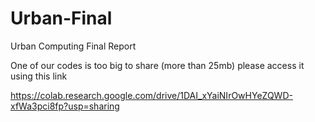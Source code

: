 # Urban-Final
Urban Computing Final Report

One of our codes is too big to share (more than 25mb) please access it using this link

https://colab.research.google.com/drive/1DAI_xYaiNIrOwHYeZQWD-xfWa3pci8fp?usp=sharing
